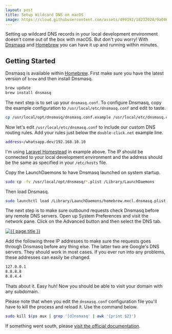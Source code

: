 ```yaml
---
layout: post
title: Setup Wildcard DNS on macOS
image: https://cloud.githubusercontent.com/assets/499192/18232020/9a040b52-72c7-11e6-8728-94d2b65316d2.png
---
```


Setting up wildcard DNS records in your local development environment doesn't come out of the box with macOS. But don't you worry! With [Dnsmasq](http://www.thekelleys.org.uk/dnsmasq/doc.html) and [Homebrew](http://brew.sh) you can have it up and running within minutes.

## Getting Started

Dnsmasq is available within [Homebrew](http://brew.sh). First make sure you have the latest version of `brew` and then install Dnsmasq.

```sh
brew update
brew install dnsmasq
```

The next step is to set up your `dnsmasq.conf`. To configure Dnsmasq, copy the example configuration to `/usr/local/etc/dnsmasq.conf` and edit to taste.

```sh
cp /usr/local/opt/dnsmasq/dnsmasq.conf.example /usr/local/etc/dnsmasq.conf
```

Now let's edit `/usr/local/etc/dnsmasq.conf` to include our custom DNS routing rules. Add your rules just below the `double-click.net` example line.

```sh
address=/whatsapp.dev/192.168.10.10
```

I'm using [Laravel Homestead](http://laravel.com/docs/homestead) in example above. The IP should be connected to your local development environment and the address should be the same as specified in your `/etc/hosts` file.

Copy the LaunchDaemons to have Dnsmasq launched on system startup.

```sh
sudo cp -fv /usr/local/opt/dnsmasq/*.plist /Library/LaunchDaemons
```

Then load Dnsmasq.

```sh
sudo launchctl load /Library/LaunchDaemons/homebrew.mxcl.dnsmasq.plist
```

The next step is to make sure outbound requests check Dnsmasq before any remote DNS servers. Open up System Preferences and visit the network pane. Click on the Advanced button and then select the DNS tab.

[![{{ page.title }}](https://cloud.githubusercontent.com/assets/499192/18232020/9a040b52-72c7-11e6-8728-94d2b65316d2.png)](https://cloud.githubusercontent.com/assets/499192/18232020/9a040b52-72c7-11e6-8728-94d2b65316d2.png)

Add the following three IP addresses to make sure the requests goes through Dnsmasq before any thing else. The latter two are Google's DNS servers. They should work in most cases. If you ever run into any problems, these addresses can easily be changed.

```sh
127.0.0.1
8.8.8.8
8.8.4.4
```

Thats about it. Easy huh! Now you should be able to visit your domain with any subdomain.

Please note that when you edit the `dnsmasq.conf` configuration file you'll have to kill the process and reload it. Use the command below.

```sh
sudo kill $(ps aux | grep '[d]nsmasq' | awk '{print $2}')
```

If something went south, please [visit the official documentation](http://www.thekelleys.org.uk/dnsmasq/doc.html).
